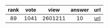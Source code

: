
| rank | vote | view | answer | url |
|:-:|:-:|:-:|:-:|:-:|
|89|1041|2601211|10| [url](http://stackoverflow.com/questions/961632/converting-integer-to-string-in-python) |
